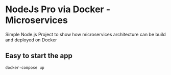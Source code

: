 # NodeJs Pro via Docker - Microservices 

Simple Node.js Project to show how microservices architecture can be build and deployed on Docker

## Easy to start the app
```
docker-compose up
```
